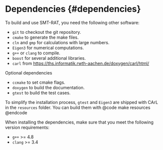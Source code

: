 Dependencies {#dependencies}
==========

To build and use SMT-RAT, you need the following other software:

- `git` to checkout the git repository.
- `cmake` to generate the make files.
- `cln` and `gmp` for calculations with large numbers.
- `Eigen3` for numerical computations.
- `g++` or `clang` to compile.
- `boost` for several additional libraries.
- `carl` from https://ths.informatik.rwth-aachen.de/doxygen/carl/html/

Optional dependencies
- `ccmake` to set cmake flags.
- `doxygen` to build the documentation.
- `gtest` to build the test cases.

To simplify the installation process, `gtest` and `Eigen3` are shipped with CArL in the `resources` folder.
You can build them with
@code
make resources
@endcode

When installing the dependencies, make sure that you meet the following version requirements:
- `g++` >= 4.8
- `clang` >= 3.4
